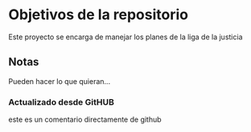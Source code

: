 # Objetivos de la repositorio

Este proyecto se encarga de manejar los planes de la liga de la justicia


## Notas
Pueden hacer lo que quieran...


### Actualizado desde GitHUB

este es un comentario directamente de github
